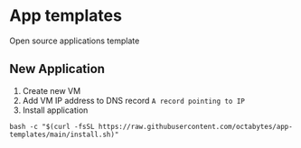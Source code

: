 # App templates

Open source applications template

## New Application

1. Create new VM
2. Add VM IP address to DNS record `A record pointing to IP`
3. Install application

```shell
bash -c "$(curl -fsSL https://raw.githubusercontent.com/octabytes/app-templates/main/install.sh)"
```
